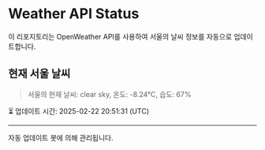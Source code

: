 
# Weather API Status

이 리포지토리는 OpenWeather API를 사용하여 서울의 날씨 정보를 자동으로 업데이트합니다.

## 현재 서울 날씨
> 서울의 현재 날씨: clear sky, 온도: -8.24°C, 습도: 67%

⏳ 업데이트 시간: 2025-02-22 20:51:31 (UTC)

---
자동 업데이트 봇에 의해 관리됩니다.
